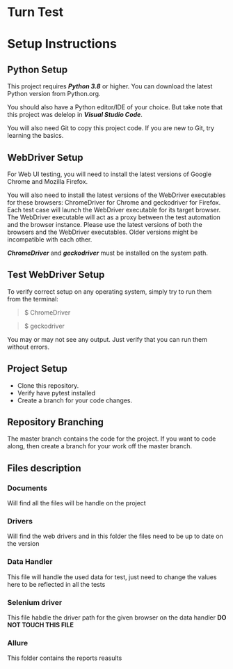 # Turn Test

# Setup Instructions

## Python Setup

This project requires _**Python 3.8**_ or higher. You can download the latest Python version from Python.org.

You should also have a Python editor/IDE of your choice. But take note that this project was delelop in _**Visual Studio Code**_.

You will also need Git to copy this project code. If you are new to Git, try learning the basics.

## WebDriver Setup

For Web UI testing, you will need to install the latest versions of Google Chrome and Mozilla Firefox.

You will also need to install the latest versions of the WebDriver executables for these browsers: ChromeDriver for Chrome and geckodriver for Firefox. Each test case will launch the WebDriver executable for its target browser. The WebDriver executable will act as a proxy between the test automation and the browser instance. Please use the latest versions of both the browsers and the WebDriver executables. Older versions might be incompatible with each other.

_**ChromeDriver**_ and _**geckodriver**_ must be installed on the system path.

## Test WebDriver Setup

To verify correct setup on any operating system, simply try to run them from the terminal:

>$ ChromeDriver

>$ geckodriver

You may or may not see any output. Just verify that you can run them without errors.

## Project Setup

* Clone this repository.
* Verify have pytest installed
* Create a branch for your code changes.

## Repository Branching

The master branch contains the code for the project. If you want to code along, then create a branch for your work off the master branch.

## Files description

### Documents
Will find all the files will be handle on the project

### Drivers
Will find the web drivers and in this folder the files need to be up to date on the version

### Data Handler
This file will handle the used data for test, just need to change the values here to be reflected in all the tests

### Selenium driver
This file habdle the driver path for the given browser on the data handler **DO NOT TOUCH THIS FILE**

### Allure
This folder contains the reports reasults

